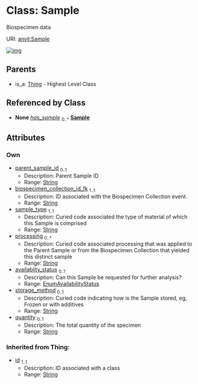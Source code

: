 
# Class: Sample

Biospecimen data

URI: [anvil:Sample](https://anvilproject.org/acr-harmonized-data-model/Sample)


[![img](https://yuml.me/diagram/nofunky;dir:TB/class/[Thing],[Participant]-%20has_sample%200..*>[Sample&#124;parent_sample_id:string%20%3F;biospecimen_collection_id_fk:string;sample_type:string;processing:string%20*;availablity_status:EnumAvailabilityStatus%20%3F;storage_method:string%20%3F;quantity:string%20%3F;id(i):string],[Thing]^-[Sample],[Participant])](https://yuml.me/diagram/nofunky;dir:TB/class/[Thing],[Participant]-%20has_sample%200..*>[Sample&#124;parent_sample_id:string%20%3F;biospecimen_collection_id_fk:string;sample_type:string;processing:string%20*;availablity_status:EnumAvailabilityStatus%20%3F;storage_method:string%20%3F;quantity:string%20%3F;id(i):string],[Thing]^-[Sample],[Participant])

## Parents

 *  is_a: [Thing](Thing.md) - Highest Level Class

## Referenced by Class

 *  **None** *[has_sample](has_sample.md)*  <sub>0..\*</sub>  **[Sample](Sample.md)**

## Attributes


### Own

 * [parent_sample_id](parent_sample_id.md)  <sub>0..1</sub>
     * Description: Parent Sample ID
     * Range: [String](types/String.md)
 * [biospecimen_collection_id_fk](biospecimen_collection_id_fk.md)  <sub>1..1</sub>
     * Description: ID associated with the Biospecimen Collection event.
     * Range: [String](types/String.md)
 * [sample_type](sample_type.md)  <sub>1..1</sub>
     * Description: Curied code associated the type of material of which this Sample is comprised
     * Range: [String](types/String.md)
 * [processing](processing.md)  <sub>0..\*</sub>
     * Description: Curied code associated processing that was applied to the Parent Sample or from the Biospecimen Collection that yielded this distinct sample
     * Range: [String](types/String.md)
 * [availablity_status](availablity_status.md)  <sub>0..1</sub>
     * Description: Can this Sample be requested for further analysis?
     * Range: [EnumAvailabilityStatus](EnumAvailabilityStatus.md)
 * [storage_method](storage_method.md)  <sub>0..1</sub>
     * Description: Curied code indicating how is the Sample stored, eg, Frozen or with additives
     * Range: [String](types/String.md)
 * [quantity](quantity.md)  <sub>0..1</sub>
     * Description: The total quantity of the specimen
     * Range: [String](types/String.md)

### Inherited from Thing:

 * [id](id.md)  <sub>1..1</sub>
     * Description: ID associated with a class
     * Range: [String](types/String.md)

